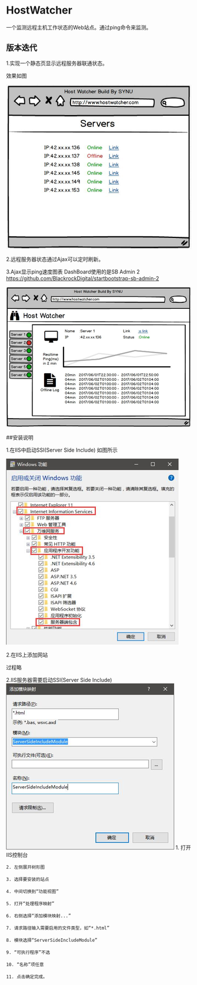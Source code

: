 # HostWatcher
一个监测远程主机工作状态的Web站点。通过ping命令来监测。

## 版本迭代

1.实现一个静态页显示远程服务器联通状态。

效果如图

![](Documents/V0.1.jpg)

2.远程服务器状态通过Ajax可以定时刷新。

3.Ajax显示ping速度图表
DashBoard使用的是SB Admin 2
https://github.com/BlackrockDigital/startbootstrap-sb-admin-2

![](Documents/V0.3-fix.jpg)

##安装说明

1.在IIS中启动SSI(Server Side Include)
如图所示

![](Documents/Install_SSI.jpg)

2.在IIS上添加网站

过程略

2.IIS服务器需要启动SSI(Server Side Include)
![](Documents/Add_SSI.jpg)
	1. 打开IIS控制台

	2. 左侧展开树形图

	3. 选择要安装的站点

	4. 中间切换到“功能视图”

	5. 打开“处理程序映射”

	6. 右侧选择“添加模块映射...”

	7. 请求路径输入需要启用的文件类型，如“*.html”

	8. 模块选择“ServerSideIncludeModule”

	9. “可执行程序”不选

	10. “名称”项任意

	11. 点击确定完成。